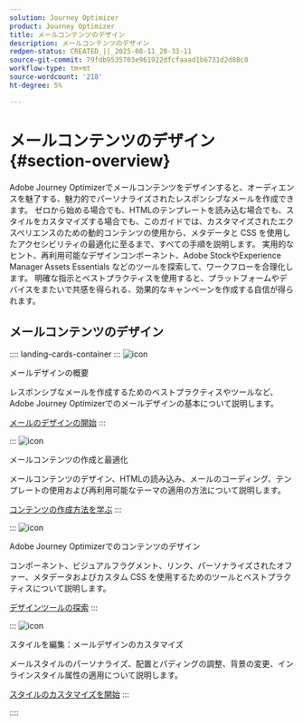 ```yaml
---
solution: Journey Optimizer
product: Journey Optimizer
title: メールコンテンツのデザイン
description: メールコンテンツのデザイン
redpen-status: CREATED_||_2025-08-11_20-33-11
source-git-commit: 79fdb9535703e961922dfcfaaad1b6731d2d88c0
workflow-type: tm+mt
source-wordcount: '218'
ht-degree: 5%

---
```



# メールコンテンツのデザイン{#section-overview}

Adobe Journey Optimizerでメールコンテンツをデザインすると、オーディエンスを魅了する、魅力的でパーソナライズされたレスポンシブなメールを作成できます。 ゼロから始める場合でも、HTMLのテンプレートを読み込む場合でも、スタイルをカスタマイズする場合でも、このガイドでは、カスタマイズされたエクスペリエンスのための動的コンテンツの使用から、メタデータと CSS を使用したアクセシビリティの最適化に至るまで、すべての手順を説明します。 実用的なヒント、再利用可能なデザインコンポーネント、Adobe StockやExperience Manager Assets Essentials などのツールを探索して、ワークフローを合理化します。 明確な指示とベストプラクティスを使用すると、プラットフォームやデバイスをまたいで共感を得られる、効果的なキャンペーンを作成する自信が得られます。

## メールコンテンツのデザイン

:::: landing-cards-container
:::
![icon](https://cdn.experienceleague.adobe.com/icons/circle-play.svg?lang=ja)

メールデザインの概要

レスポンシブなメールを作成するためのベストプラクティスやツールなど、Adobe Journey Optimizerでのメールデザインの基本について説明します。

[メールのデザインの開始](../using/email/get-started-email-design.md)
:::

:::
![icon](https://cdn.experienceleague.adobe.com/icons/list-check.svg?lang=ja)

メールコンテンツの作成と最適化

メールコンテンツのデザイン、HTMLの読み込み、メールのコーディング、テンプレートの使用および再利用可能なテーマの適用の方法について説明します。

[コンテンツの作成方法を学ぶ](start-creating-content-landing-page.md)
:::

:::
![icon](https://cdn.experienceleague.adobe.com/icons/puzzle-piece.svg?lang=ja)

Adobe Journey Optimizerでのコンテンツのデザイン

コンポーネント、ビジュアルフラグメント、リンク、パーソナライズされたオファー、メタデータおよびカスタム CSS を使用するためのツールとベストプラクティスについて説明します。

[デザインツールの探索](add-content-landing-page.md)
:::

:::
![icon](https://cdn.experienceleague.adobe.com/icons/gear.svg?lang=ja)

スタイルを編集：メールデザインのカスタマイズ

メールスタイルのパーソナライズ、配置とパディングの調整、背景の変更、インラインスタイル属性の適用について説明します。

[スタイルのカスタマイズを開始](edit-style-landing-page.md)
:::

::::
